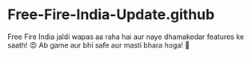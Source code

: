 # Free-Fire-India-Update.github
Free Fire India jaldi wapas aa raha hai aur naye dhamakedar features ke saath! 😍 Ab game aur bhi safe aur masti bhara hoga! 🚀
